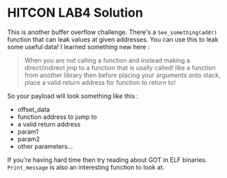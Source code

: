 # HITCON LAB4 Solution

This is another buffer overflow challenge. There's a `See_something(addr)` function that can leak values at given addresses. You can use this to leak some useful data! I learned something new here :  
> When you are not calling a function and instead making a direct/indirect jmp to a function that is usally called! like a function from another library then before placing your arguments onto stack, place a valid return address for function to return to!

So your payload will look something like this :
- offset_data
- function address to jump to
- a valid return address
- param1
- param2
- other parameters...

If you're having hard time then try reading about GOT in ELF binaries. `Print_message` is also an interesting function to look at. 
